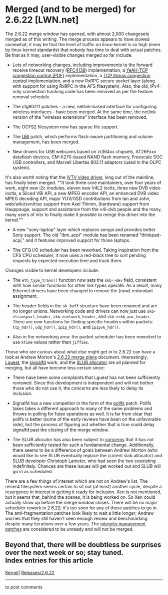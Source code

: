 # Merged (and to be merged) for 2.6.22 [LWN.net]

The 2.6.22 merge window has opened, with almost 2,000 changesets merged as of this writing. The merge process appears to have slowed somewhat; it may be that the level of traffic on linux-kernel is so high (even by linux-kernel standards) that nobody has time to deal with actual patches. Be that as it may, user-visible changes merged so far include: 

  * Lots of networking changes, including improvements to the forward receive timeout recovery ([RFC4138](http://www.ietf.org/rfc/rfc4138.txt)) implementation, a [YeAH-TCP congestion control [PDF]](
     http://wil.cs.caltech.edu/pfldnet2007/paper/YeAH_TCP.pdf) implementation, a [TCP Illinois congestion control](http://www.ews.uiuc.edu/~shaoliu/tcpillinois/index.html) implementation, and a new RxRPC secure socket layer (along with support for using RxRPC in the AFS filesystem). Also, the old, IPv4-only connection tracking code has been removed as per the feature removal schedule. 

  * The cfg80211 patches - a new, netlink-based interface for configuring wireless interfaces - have been merged. At the same time, the netlink version of the "wireless extensions" interface has been removed. 

  * The OCFS2 filesystem now has sparse file support. 

  * The [UBI](http://www.linux-mtd.infradead.org/doc/ubi.html) patch, which performs flash-aware partitioning and volume management, has been merged. 

  * New drivers for USB webcams based on zr364xx chipsets, AT26Fxxx dataflash devices, CM-X270-based NAND flash memory, Freescale SOC USB controllers, and Marvell Libertas 802.11 adaptors (used in the OLPC system). 

It's also worth noting that the [IVTV video driver](http://ivtvdriver.org/index.php/Main_Page), long out of the mainline, has finally been merged. ""It took three core maintainers, over four years of work, eight new i2c modules, eleven new V4L2 ioctls, three new DVB video ioctls, a Sliced VBI API, a new MPEG encoder API, an enhanced DVB video MPEG decoding API, major YUV/OSD contributions from Ian and John, web/wiki/svn/trac support from Axel Thimm, (hardware) support from Hauppauge, support and assistance from the v4l-dvb people and the many, many users of ivtv to finally make it possible to merge this driver into the kernel."" 

  * A new "sony-laptop" layer which replaces sonypi and provides better Sony support. The old "ibm_acpi" module has been renamed "thinkpad-acpi," and it features improved support for those laptops. 

  * The CFQ I/O scheduler has been reworked. Taking inspiration from the CFS CPU scheduler, it now uses a red-black tree to sort pending requests by expected execution time and track them. 




Changes visible to kernel developers include: 

  * The `eth_type_trans()` function now sets the `skb->dev` field, consistent with how similar functions for other link types operate. As a result, many Ethernet drivers have been changed to remove the (now) redundant assignment. 

  * The header fields in the `sk_buff` structure have been renamed and are no longer unions. Networking code and drivers can now just use `skb->transport_header`, `skb->network_header`, and `skb->skb_mac_header`. There are new functions for finding specific headers within packets: `tcp_hdr()`, `udp_hdr()`, `ipip_hdr()`, and `ipipv6_hdr()`. 

  * Also in the networking area: the packet scheduler has been reworked to use `ktime` values rather than `jiffies`. 




Those who are curious about what else might get in to 2.6.22 can have a look at Andrew Morton's [2.6.22 merge plans](http://lwn.net/Articles/232432/) document. Interestingly, [Lguest](http://lwn.net/Articles/218766/), the [signalfd](http://lwn.net/Articles/225714/) work, and the [SLUB allocator](http://lwn.net/Articles/229984/) are all planned for merging, but all have become less certain since: 

  * There have been some complaints that Lguest has not been sufficiently reviewed. Since this development is independent and will not bother those who do not use it, the concerns are less likely to delay its inclusion. 

  * Signalfd has a new competitor in the form of the [pollfs](http://lwn.net/Articles/232685/) patch. Pollfs takes takes a different approach to many of the same problems and throws in polling for futex operations as well. It is far from clear that pollfs is better (some of the early reviews have been on the unfavorable side), but the process of figuring out whether that is true could delay signalfd past the closing of the merge window. 

  * The SLUB allocator has also been subject to [concerns](/Articles/232774/) that it has not been sufficiently tested for such a fundamental change. Additionally, there seems to be a difference of goals between Andrew Morton (who would like to see SLUB eventually replace the current slab allocator) and SLUB developer Christoph Lameter, who had seen the two coexisting indefinitely. Chances are these issues will get worked out and SLUB will go in as scheduled. 




There are a few things of interest which are not on Andrew's list. The reiser4 filesystem seems certain to sit out (at least) another cycle, despite a resurgence in interest in getting it ready for inclusion. Xen is not mentioned, but it seems that, behind the scenes, it is being worked on. So Xen could actually show up before the merge window closes. There will be no major scheduler rework in 2.6.22; it's too soon for any of those patches to go in. The anti-fragmentation patches look likely to wait a little longer; Andrew worries that they still haven't seen enough review and benchmarking despite many iterations over a few years. The [integrity management patches](http://lwn.net/Articles/227937/) are considered to be unready and will not be merged. 

Beyond that, there will be doubtless be surprises over the next week or so; stay tuned.  
Index entries for this article  
---  
[Kernel](/Kernel/Index)| [Releases/2.6.22](/Kernel/Index#Releases-2.6.22)  
  


* * *

to post comments 
